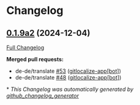 # Changelog

## [0.1.9a2](https://github.com/OpenVoiceOS/ovos-skill-personal/tree/0.1.9a2) (2024-12-04)

[Full Changelog](https://github.com/OpenVoiceOS/ovos-skill-personal/compare/0.1.8...0.1.9a2)

**Merged pull requests:**

- de-de/translate [\#53](https://github.com/OpenVoiceOS/ovos-skill-personal/pull/53) ([gitlocalize-app[bot]](https://github.com/apps/gitlocalize-app))
- de-de/translate [\#48](https://github.com/OpenVoiceOS/ovos-skill-personal/pull/48) ([gitlocalize-app[bot]](https://github.com/apps/gitlocalize-app))



\* *This Changelog was automatically generated by [github_changelog_generator](https://github.com/github-changelog-generator/github-changelog-generator)*

